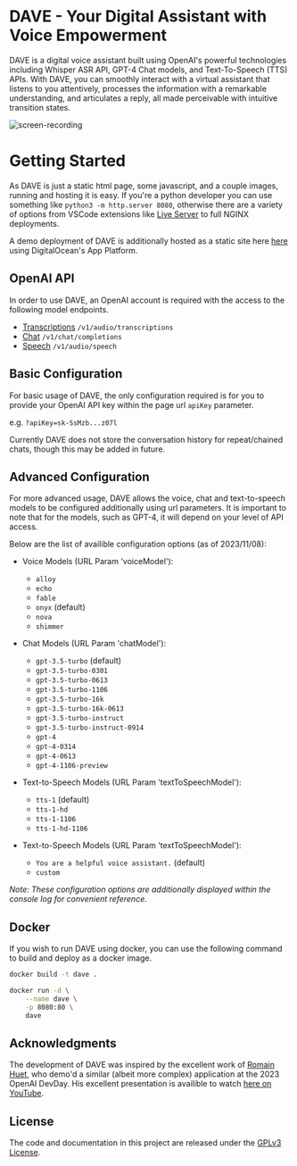 # DAVE - Your Digital Assistant with Voice Empowerment

DAVE is a digital voice assistant built using OpenAI's powerful technologies including Whisper ASR API, GPT-4 Chat models, and Text-To-Speech (TTS) APIs. With DAVE, you can smoothly interact with a virtual assistant that listens to you attentively, processes the information with a remarkable understanding, and articulates a reply, all made perceivable with intuitive transition states.

![screen-recording](https://github.com/BadgerHobbs/Dave/assets/23462440/4ba9e142-dded-421d-a061-ac3f04f8ff71)

# Getting Started

As DAVE is just a static html page, some javascript, and a couple images, running and hosting it is easy. If you're a python developer you can use something like `python3 -m http.server 8080`, otherwise there are a variety of options from VSCode extensions like [Live Server](https://marketplace.visualstudio.com/items?itemName=ritwickdey.LiveServer) to full NGINX deployments.

A demo deployment of DAVE is additionally hosted as a static site here [here](https://dave.badgerhobbs.com) using DigitalOcean's App Platform.

## OpenAI API

In order to use DAVE, an OpenAI account is required with the access to the following model endpoints.

- [Transcriptions](https://platform.openai.com/docs/api-reference/audio/createTranscription) `/v1/audio/transcriptions`
- [Chat](https://platform.openai.com/docs/api-reference/chat) `/v1/chat/completions`
- [Speech](https://platform.openai.com/docs/api-reference/audio/createSpeech) `/v1/audio/speech`

## Basic Configuration

For basic usage of DAVE, the only configuration required is for you to provide your OpenAI API key within the page url `apiKey` parameter.

e.g. `?apiKey=sk-SsMzb...z07l`

Currently DAVE does not store the conversation history for repeat/chained chats, though this may be added in future.

## Advanced Configuration

For more advanced usage, DAVE allows the voice, chat and text-to-speech models to be configured additionally using url parameters. It is important to note that for the models, such as GPT-4, it will depend on your level of API access.

Below are the list of availible configuration options (as of 2023/11/08):

- Voice Models (URL Param 'voiceModel'):

  - `alloy`
  - `echo`
  - `fable`
  - `onyx` (default)
  - `nova`
  - `shimmer`

- Chat Models (URL Param 'chatModel'):

  - `gpt-3.5-turbo` (default)
  - `gpt-3.5-turbo-0301`
  - `gpt-3.5-turbo-0613`
  - `gpt-3.5-turbo-1106`
  - `gpt-3.5-turbo-16k`
  - `gpt-3.5-turbo-16k-0613`
  - `gpt-3.5-turbo-instruct`
  - `gpt-3.5-turbo-instruct-0914`
  - `gpt-4`
  - `gpt-4-0314`
  - `gpt-4-0613`
  - `gpt-4-1106-preview`

- Text-to-Speech Models (URL Param 'textToSpeechModel'):

  - `tts-1` (default)
  - `tts-1-hd`
  - `tts-1-1106`
  - `tts-1-hd-1106`

- Text-to-Speech Models (URL Param 'textToSpeechModel'):

  - `You are a helpful voice assistant.` (default)
  - `custom`

_Note: These configuration options are additionally displayed within the console log for convenient reference._

## Docker

If you wish to run DAVE using docker, you can use the following command to build and deploy as a docker image.

```bash
docker build -t dave .
```

```bash
docker run -d \
    --name dave \
    -p 8080:80 \
    dave
```

## Acknowledgments

The development of DAVE was inspired by the excellent work of [Romain Huet](https://github.com/romainhuet), who demo'd a similar (albeit more complex) application at the 2023 OpenAI DevDay. His excellent presentation is availible to watch [here on YouTube](https://youtu.be/U9mJuUkhUzk?t=2381).

## License

The code and documentation in this project are released under the [GPLv3 License](LICENSE).

